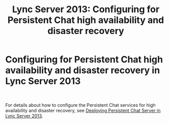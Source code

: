 ﻿---
title: 'Lync Server 2013: Configuring for Persistent Chat high availability and disaster recovery'
TOCTitle: Configuring for Persistent Chat high availability and disaster recovery
ms:assetid: 2b91c244-796c-416d-bf9b-e99613e901af
ms:mtpsurl: https://technet.microsoft.com/en-us/library/JJ552854(v=OCS.15)
ms:contentKeyID: 48706003
ms.date: 07/23/2014
mtps_version: v=OCS.15
---

# Configuring for Persistent Chat high availability and disaster recovery in Lync Server 2013

 


For details about how to configure the Persistent Chat services for high availability and disaster recovery, see [Deploying Persistent Chat Server in Lync Server 2013](lync-server-2013-deploying-persistent-chat-server.md).

